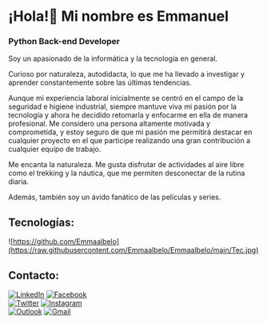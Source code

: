 # ¡Hola!👋 Mi nombre es Emmanuel 

### Python Back-end Developer 


Soy un apasionado de la informática y la tecnología en general. 

Curioso por naturaleza, autodidacta, lo que me ha llevado a investigar y aprender constantemente sobre las últimas tendencias.

Aunque mi experiencia laboral inicialmente se centró en el campo de la seguridad e higiene industrial, siempre mantuve viva mi pasión por la tecnología y ahora he decidido retomarla y enfocarme en ella de manera profesional. Me considero una persona altamente motivada y comprometida, y estoy seguro de que mi pasión me permitirá destacar en cualquier proyecto en el que participe realizando una gran contribución a cualquier equipo de trabajo.

Me encanta la naturaleza. Me gusta disfrutar de actividades al aire libre como el trekking y la náutica, que me permiten desconectar de la rutina diaria. 

Además, también soy un ávido fanático de las películas y series.


## Tecnologías:
![https://github.com/Emmaalbelo](https://raw.githubusercontent.com/Emmaalbelo/Emmaalbelo/main/Tec.jpg)


## Contacto:

[![LinkedIn](https://img.shields.io/badge/LinkedIn-Emmanuel_Albelo-339933?style=for-the-badge&logo=linkedin&logoColor=white&labelColor=101010)](https://www.linkedin.com/in/ealbelo)
[![Facebook](https://img.shields.io/badge/Facebook-@Emmanuel_Albelo-1877F2?style=for-the-badge&logo=facebook&logoColor=white&labelColor=101010)](https://www.facebook.com/emmaalbelo)
</br>
[![Twitter](https://img.shields.io/badge/Twitter-@Emmanuel_Albelo-1DA1F2?style=for-the-badge&logo=twitter&logoColor=white&labelColor=101010)](https://twitter.com/EmmanuelAlbelo)
[![Instagram](https://img.shields.io/badge/Instagram-@emmanuel_a_-EC5252?style=for-the-badge&logo=instagram&logoColor=white&labelColor=101010)](https://www.instagram.com/emmanuel_a_)
</br>
[![Outlook](https://img.shields.io/badge/emmaalbelo@hotmail.com-orange?style=for-the-badge&logo=Microsoft+Outlook&logoColor=white&labelColor=101010)](mailto:emmaalbelo@gmail.com)
[![Gmail](https://img.shields.io/badge/emmaalbelo@gmail.com-D14836?style=for-the-badge&logo=gmail&logoColor=white&labelColor=101010)](mailto:emmaalbelo@gmail.com)
